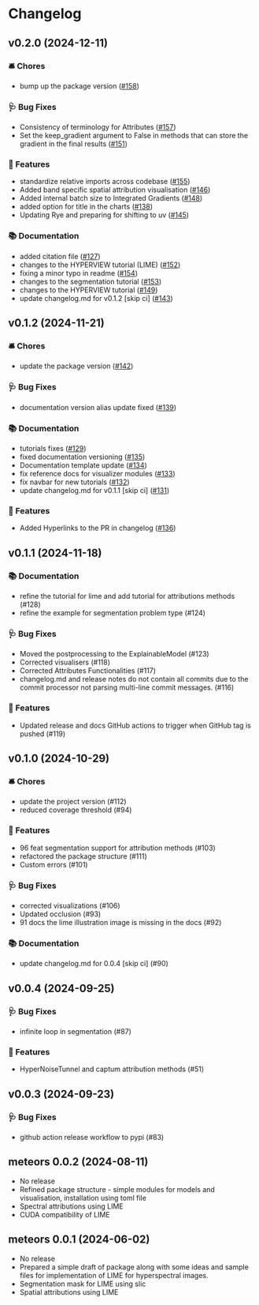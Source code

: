 # Changelog

## v0.2.0 (2024-12-11)

### 🛎️ Chores

- bump up the package version ([#158](https://github.com/xai4space/meteors/pull/158))

### 🩺 Bug Fixes

- Consistency of terminology for Attributes ([#157](https://github.com/xai4space/meteors/pull/157))
- Set the keep_gradient argument to False in methods that can store the gradient in the final results ([#151](https://github.com/xai4space/meteors/pull/151))

### 🔨 Features

- standardize relative imports across codebase ([#155](https://github.com/xai4space/meteors/pull/155))
- Added band specific spatial attribution visualisation ([#146](https://github.com/xai4space/meteors/pull/146))
- Added internal batch size to Integrated Gradients ([#148](https://github.com/xai4space/meteors/pull/148))
- added option for title in the charts ([#138](https://github.com/xai4space/meteors/pull/138))
- Updating Rye and preparing for shifting to uv ([#145](https://github.com/xai4space/meteors/pull/145))

### 📚 Documentation

- added citation file ([#127](https://github.com/xai4space/meteors/pull/127))
- changes to the HYPERVIEW tutorial (LIME) ([#152](https://github.com/xai4space/meteors/pull/152))
- fixing a minor typo in readme ([#154](https://github.com/xai4space/meteors/pull/154))
- changes to the segmentation tutorial ([#153](https://github.com/xai4space/meteors/pull/153))
- changes to the HYPERVIEW tutorial ([#149](https://github.com/xai4space/meteors/pull/149))
- update changelog.md for v0.1.2 [skip ci] ([#143](https://github.com/xai4space/meteors/pull/143))

## v0.1.2 (2024-11-21)

### 🛎️ Chores

- update the package version ([#142](https://github.com/xai4space/meteors/pull/142))

### 🩺 Bug Fixes

- documentation version alias update fixed ([#139](https://github.com/xai4space/meteors/pull/139))

### 📚 Documentation

- tutorials fixes ([#129](https://github.com/xai4space/meteors/pull/129))
- fixed documentation versioning ([#135](https://github.com/xai4space/meteors/pull/135))
- Documentation template update ([#134](https://github.com/xai4space/meteors/pull/134))
- fix reference docs for visualizer modules ([#133](https://github.com/xai4space/meteors/pull/133))
- fix navbar for new tutorials ([#132](https://github.com/xai4space/meteors/pull/132))
- update changelog.md for v0.1.1 [skip ci] ([#131](https://github.com/xai4space/meteors/pull/131))

### 🔨 Features

- Added Hyperlinks to the PR in changelog ([#136](https://github.com/xai4space/meteors/pull/136))

## v0.1.1 (2024-11-18)

### 📚 Documentation

- refine the tutorial for lime and add tutorial for attributions methods (#128)
- refine the example for segmentation problem type (#124)

### 🩺 Bug Fixes

- Moved the postprocessing to the ExplainableModel (#123)
- Corrected visualisers (#118)
- Corrected Attributes Functionalities (#117)
- changelog.md and release notes do not contain all commits due to the commit processor not parsing multi-line commit messages. (#116)

### 🔨 Features

- Updated release and docs GitHub actions to trigger when GitHub tag is pushed (#119)

## v0.1.0 (2024-10-29)

### 🛎️ Chores

- update the project version (#112)
- reduced coverage threshold (#94)

### 🔨 Features

- 96 feat segmentation support for attribution methods (#103)
- refactored the package structure (#111)
- Custom errors (#101)

### 🩺 Bug Fixes

- corrected visualizations (#106)
- Updated occlusion (#93)
- 91 docs the lime illustration image is missing in the docs (#92)

### 📚 Documentation

- update changelog.md for 0.0.4 [skip ci] (#90)

## v0.0.4 (2024-09-25)

### 🩺 Bug Fixes

- infinite loop in segmentation (#87)

### 🔨 Features

- HyperNoiseTunnel and captum attribution methods (#51)

## v0.0.3 (2024-09-23)

### 🩺 Bug Fixes

- github action release workflow to pypi (#83)

## meteors 0.0.2 (2024-08-11)

- No release
- Refined package structure - simple modules for models and visualisation, installation using toml file
- Spectral attributions using LIME
- CUDA compatibility of LIME

## meteors 0.0.1 (2024-06-02)

- No release
- Prepared a simple draft of package along with some ideas and sample files for implementation of LIME for hyperspectral images.
- Segmentation mask for LIME using slic
- Spatial attributions using LIME
